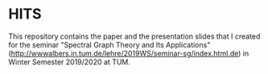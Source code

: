 # HITS

This repository contains the paper and the presentation slides that I created for the seminar "Spectral Graph Theory and Its Applications" (http://wwwalbers.in.tum.de/lehre/2019WS/seminar-sg/index.html.de) in Winter Semester 2019/2020 at TUM.
